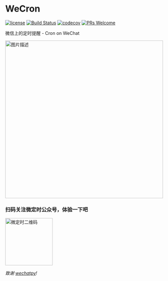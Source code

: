 # WeCron

[![license](https://img.shields.io/aur/license/yaourt.svg?style=flat-square)](https://github.com/polyrabbit/WeCron/blob/master/LICENSE)
[![Build Status](https://travis-ci.org/polyrabbit/WeCron.svg?branch=master)](https://travis-ci.org/polyrabbit/WeCron)
[![codecov](https://codecov.io/gh/polyrabbit/WeCron/branch/master/graph/badge.svg)](https://codecov.io/gh/polyrabbit/WeCron)
[![PRs Welcome](https://img.shields.io/badge/PRs-welcome-brightgreen.svg)](https://github.com/polyrabbit/WeCron/pulls)

微信上的定时提醒 - Cron on WeChat

<p>
<a href="http://wecron.betacat.io" rel="nofollow" class="rich-diff-level-one">
  <img src="https://user-images.githubusercontent.com/2657334/34242455-7c9ae230-e656-11e7-8420-3da003d87ce5.jpeg" height="500" alt="图片描述" align=center />
</a>
</p>

### 扫码关注微定时公众号，体验一下吧
<p>
<a href="http://wecron.betacat.io" rel="nofollow" class="rich-diff-level-one">
  <img src="https://camo.githubusercontent.com/6f87c83d4bb324babcf1fd94751cf1ead16be13e/687474703a2f2f7778332e73696e61696d672e636e2f6d773639302f61633437323334386c793166696c646438686d677a6a323037363037366467612e6a7067" alt="微定时二维码" data-canonical-src="http://wx3.sinaimg.cn/mw690/ac472348ly1fildd8hmgzj2076076dga.jpg" height="150">
</a>
</p>

_致谢 [wechatpy](http://docs.wechatpy.org)!_
